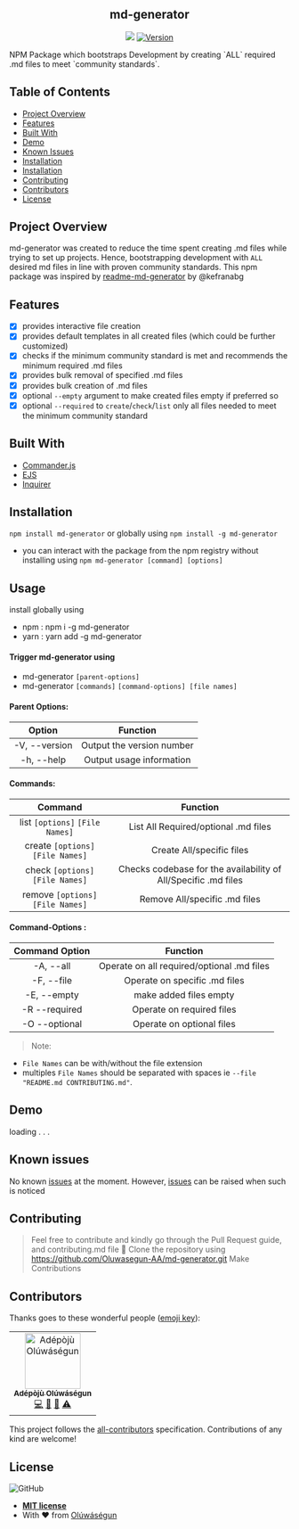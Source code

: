 <h2 align="center">md-generator</h2>
<p align="center">
<a href="https://codeclimate.com/github/Oluwasegun-AA/md-generator/maintainability"><img src="https://api.codeclimate.com/v1/badges/2b739eec6ec45004c4cd/maintainability" /></a>
<a href="#contributors"><img src="https://img.shields.io/badge/all_contributors-0-orange.svg?style=flat-square" alt="Version"></a>
</p>
NPM Package which bootstraps Development by creating `ALL` required .md files to meet `community standards`.

## Table of Contents
* [Project Overview](#Project-Overview)
* [Features](#Features)
* [Built With](#Built-With)
* [Demo](#Installation)
* [Known Issues](#Usage)
* [Installation](#Demo)
* [Installation](#Known-Issues)
* [Contributing](#contributing)
* [Contributors](#Contributors)
* [License](#License)

## Project Overview
md-generator was created to reduce the time spent creating .md files while trying to set up projects. Hence, bootstrapping development with `ALL` desired md files in line with proven community standards.
This npm package was inspired by [readme-md-generator](https://www.npmjs.com/package/readme-md-generator) by @kefranabg

## Features
- [X] provides interactive file creation
- [X] provides default templates in all created files (which could be further customized)
- [X] checks if the minimum community standard is met and recommends the minimum required .md files 
- [X] provides bulk removal of specified .md files
- [X] provides bulk creation of .md files
- [X] optional `--empty` argument to make created files empty if preferred so
- [X] optional `--required` to `create`/`check`/`list` only all files needed to meet the minimum community standard

## Built With
- [Commander.js](https://github.com/tj/commander.js)
- [EJS](https://ejs.co/)
- [Inquirer](https://www.npmjs.com/package/inquirer)

## Installation
`npm install md-generator` or globally using `npm install -g md-generator`
- you can interact with the package from the npm registry without installing using `npm md-generator [command] [options]`

## Usage
install globally using 
- npm : npm i -g md-generator
- yarn : yarn add -g md-generator

#### Trigger md-generator using
- md-generator `[parent-options]`
- md-generator `[commands]` `[command-options] [file names]`

#### Parent Options:
 |   Option         |           Function              |
 |:----------------:|:-------------------------------:|
 |  -V, --version   |    Output the version number    |
 |  -h, --help      |    Output usage information     |

#### Commands:
 |             Command               |                            Function                             |
 |:---------------------------------:|:---------------------------------------------------------------:|
 | list   `[options]` `[File Names]` | List All Required/optional .md files                            |
 |create `[options]` `[File Names]`  | Create All/specific files                                       |
 |check  `[options]` `[File Names]`  | Checks codebase for the availability of  All/Specific .md files |
 |remove `[options]` `[File Names]`  | Remove All/specific .md files                                   |

#### Command-Options :
 |    Command Option        |                 Function                       |
 |:------------------------:|:----------------------------------------------:|
 |     -A, --all            |     Operate on all required/optional .md files |
 |     -F, --file           |     Operate on specific .md files              |
 |     -E, --empty          |     make added files empty                     |
 |     -R --required        |     Operate on required files                  |
 |     -O --optional        |     Operate on optional files                  |

> Note:
- `File Names` can be with/without the file extension
- multiples `File Names` should be separated with spaces ie `--file "README.md CONTRIBUTING.md"`.

## Demo
loading . . .

## Known issues
No known [issues](https://github.com/Oluwasegun-AA/md-generator/issues) at the moment. However, [issues](https://github.com/Oluwasegun-AA/md-generator/issues) can be raised when such is noticed

## Contributing
>  Feel free to contribute and kindly go through the Pull Request guide, and contributing.md file
>  👯 Clone the repository using https://github.com/Oluwasegun-AA/md-generator.git
> Make Contributions

## Contributors
Thanks goes to these wonderful people ([emoji key](https://allcontributors.org/docs/en/emoji-key)):

<!-- ALL-CONTRIBUTORS-LIST:START - Do not remove or modify this section -->
<!-- prettier-ignore -->
<table><tr><td align="center"><a href="https://github.com/Oluwasegun-AA"><img src="https://avatars0.githubusercontent.com/u/25525765?v=4" width="100px;" alt="Adépòjù Olúwáségun"/><br /><sub><b>Adépòjù Olúwáségun</b></sub></a><br /><a href="https://github.com/Adépòjù Olúwáségun/md-generator/commits?author=Oluwasegun-AA" title="Code">💻</a> <a href="https://github.com/Adépòjù Olúwáségun/md-generator/commits?author=Oluwasegun-AA" title="Documentation">📖</a> <a href="#maintenance-Oluwasegun-AA" title="Maintenance">🚧</a> <a href="https://github.com/Adépòjù Olúwáségun/md-generator/commits?author=Oluwasegun-AA" title="Tests">⚠️</a></td></tr></table>

<!-- ALL-CONTRIBUTORS-LIST:END -->
This project follows the [all-contributors](https://github.com/all-contributors/all-contributors) specification. Contributions of any kind are welcome!

## License
![GitHub](https://img.shields.io/github/license/mashape/apistatus.svg)

- **[MIT license]()**
- With ❤️ from <a href="https://twitter.com/Oluwasegun_AA" target="_blank">Olúwáségun</a>
